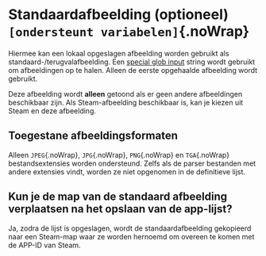 # Standaardafbeelding (optioneel) `[ondersteunt variabelen]`{.noWrap}

Hiermee kan een lokaal opgeslagen afbeelding worden gebruikt als standaard-/terugvalafbeelding. Een [special glob input](#special-glob-input) string wordt gebruikt om afbeeldingen op te halen. Alleen de eerste opgehaalde afbeelding wordt gebruikt.

Deze afbeelding wordt **alleen** getoond als er geen andere afbeeldingen beschikbaar zijn. Als Steam-afbeelding beschikbaar is, kan je kiezen uit Steam en deze afbeelding.

## Toegestane afbeeldingsformaten

Alleen `JPEG`{.noWrap}, `JPG`{.noWrap}, `PNG`{.noWrap} en `TGA`{.noWrap} bestandsextensies worden ondersteund. Zelfs als de parser bestanden met andere extensies vindt, worden ze niet opgenomen in de definitieve lijst.

## Kun je de map van de standaard afbeelding verplaatsen na het opslaan van de app-lijst?

Ja, zodra de lijst is opgeslagen, wordt de standaardafbeelding gekopieerd naar een Steam-map waar ze worden hernoemd om overeen te komen met de APP-ID van Steam.
